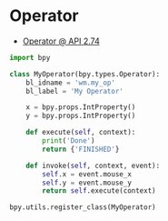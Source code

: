 # Operator

- [Operator @ API 2.74](http://www.blender.org/api/blender_python_api_2_74_release/bpy.types.Operator.html)

```python
import bpy

class MyOperator(bpy.types.Operator):
	bl_idname = 'wm.my_op'
	bl_label = 'My Operator'

	x = bpy.props.IntProperty()
	y = bpy.props.IntProperty()

	def execute(self, context):
		print('Done')
		return {'FINISHED'}

	def invoke(self, context, event):
		self.x = event.mouse_x
		self.y = event.mouse_y
		return self.execute(context)

bpy.utils.register_class(MyOperator)
```
